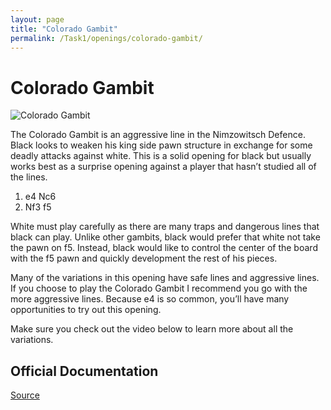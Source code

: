 ```yaml
---
layout: page
title: "Colorado Gambit"
permalink: /Task1/openings/colorado-gambit/
---
```

# Colorado Gambit


![Colorado Gambit](/colorado-gambit.jpg)


The Colorado Gambit is an aggressive line in the Nimzowitsch Defence. Black looks to weaken his king side pawn structure in exchange for some deadly attacks against white. This is a solid opening for black but usually works best as a surprise opening against a player that hasn’t studied all of the lines.

1. e4 Nc6
2. Nf3 f5

White must play carefully as there are many traps and dangerous lines that black can play. Unlike other gambits, black would prefer that white not take the pawn on f5. Instead, black would like to control the center of the board with the f5 pawn and quickly development the rest of his pieces.

Many of the variations in this opening have safe lines and aggressive lines. If you choose to play the Colorado Gambit I recommend you go with the more aggressive lines. Because e4 is so common, you’ll have many opportunities to try out this opening.

Make sure you check out the video below to learn more about all the variations.







## Official Documentation
[Source](https://www.thechesswebsite.com/colorado-gambit/)

